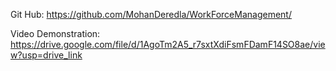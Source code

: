 Git Hub:
https://github.com/MohanDeredla/WorkForceManagement/

Video Demonstration:
https://drive.google.com/file/d/1AgoTm2A5_r7sxtXdiFsmFDamF14SO8ae/view?usp=drive_link